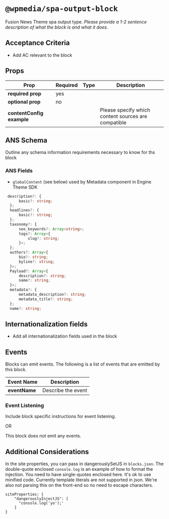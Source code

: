 # `@wpmedia/spa-output-block`
Fusion News Theme spa output type. _Please provide a 1-2 sentence description of what the block is and what it does._

## Acceptance Criteria
- Add AC relevant to the block

## Props
| **Prop** | **Required** | **Type** | **Description** |
|---|---|---|---|
| **required prop** | yes | | |
| **optional prop** | no | | |
| **contentConfig example** | | | Please specify which content sources are compatible |

## ANS Schema
Outline any schema information requirements necessary to know for ths block

### ANS Fields
- `globalContent` (see below) used by Metadata component in Engine Theme SDK

```ts
 description?: {
      basic?: string;
  };
  headlines?: {
      basic?: string;
  };
  taxonomy?: {
      seo_keywords?: Array<string>;
      tags?: Array<{
          slug?: string;
      }>;
  };
  authors?: Array<{
      bio?: string;
      byline?: string;
  }>;
  Payload?: Array<{
      description?: string;
      name?: string;
  }>;
  metadata?: {
      metadata_description?: string;
      metadata_title?: string;
  };
  name?: string;
```
## Internationalization fields
- Add all internationalization fields used in the block

## Events
Blocks can emit events. The following is a list of events that are emitted by this block.

| **Event Name** | **Description** |
|---|---|
| **eventName** | Describe the event |

### Event Listening
Include block specific instructions for event listening.

OR

This block does not emit any events.

## Additional Considerations
In the site properties, you can pass in dangerouslySetJS in `blocks.json`. The double-quote enclosed `console.log` is an example of how to format the injection. You need to have single-quotes enclosed here. It's ok to use minified code. Currently template literals are not supported in json. We're also not parsing this on the front-end so no need to escape characters. 

```
siteProperties: {
    "dangerouslyInjectJS": [
      "console.log('yo');'
    ]
}
```